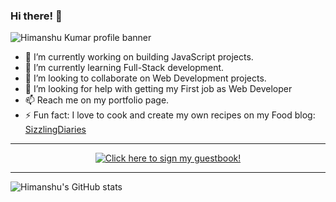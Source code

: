 ### Hi there! 👋


![Himanshu Kumar profile banner](https://user-images.githubusercontent.com/87880250/176330078-a5fb22a8-a7a7-4a3e-be37-323b2bb1a49a.jpg)


- 🔭 I’m currently working on building JavaScript projects.
- 🌱 I’m currently learning Full-Stack development.
- 👯 I’m looking to collaborate on Web Development projects.
- 🤔 I’m looking for help with getting my First job as Web Developer
- 📫 Reach me on my portfolio page.
- ⚡ Fun fact: I love to cook and create my own recipes on my Food blog: [SizzlingDiaries](https://sizzlingdiaries.com/)

---

<p align="center">
  <a href="https://gist.github.com/Himanshukumar30/0f07b3cf78f57954e8a615dea1a94d29">
    <img src="https://gist.githubusercontent.com/Himanshukumar30/0f07b3cf78f57954e8a615dea1a94d29/raw/1c79f8a2f799b7670462b22ac078955732d10a9f/guestbook.gif" alt="Click here to sign my guestbook!">
  </a>
</p>

<!-- ---

<img src="https://github-readme-stats.vercel.app/api/top-langs?username=himanshukumar30&layout=compact"/>
 -->
---


![Himanshu's GitHub stats](https://github-readme-stats.vercel.app/api?username=himanshukumar30&theme=dark&show_icons=true)


<!-- [![Top Langs](https://github-readme-stats.vercel.app/api/top-langs/?username=himanshukumar30&layout=compact)](https://github.com/himanshukumar30/github-readme-stats) -->

<!--
**Himanshukumar30/Himanshukumar30** is a ✨ _special_ ✨ repository because its `README.md` (this file) appears on your GitHub profile.

Here are some ideas to get you started:

- 🔭 I’m currently working on ...
- 🌱 I’m currently learning ...
- 👯 I’m looking to collaborate on ...
- 🤔 I’m looking for help with ...
- 💬 Ask me about ...
- 📫 How to reach me: ...
- 😄 Pronouns: ...
- ⚡ Fun fact: ...
-->

